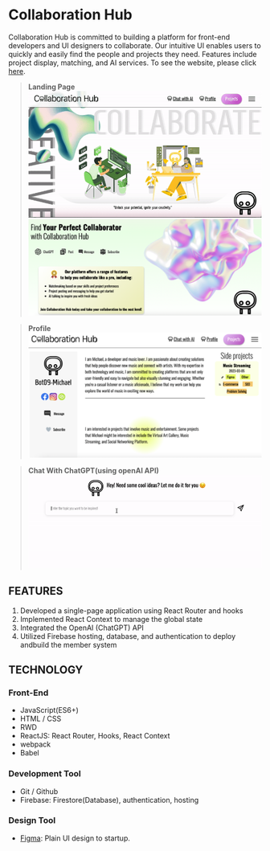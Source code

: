 # Collaboration Hub
Collaboration Hub is committed to building a platform for front-end developers and UI designers to collaborate. Our intuitive UI enables users to quickly and easily find the people and projects they need. Features include project display, matching, and AI services.
To see the website, please click [here](https://collaborationhub2023.web.app).

>**Landing Page**
![image](https://github.com/zoan57/illustrations/blob/main/Collaboration_Hub/ezgif-1-0c27b0084d.gif)![image](https://github.com/zoan57/illustrations/blob/main/Collaboration_Hub/Collaboration_hub_02.png)

>**Profile**
![image](https://github.com/zoan57/illustrations/blob/main/Collaboration_Hub/Collaboration_hub_03.png)

>**Chat With ChatGPT(using openAI API)**
![image](https://github.com/zoan57/illustrations/blob/main/Collaboration_Hub/Collaboration_hub_04.gif)

## FEATURES
1. Developed a single-page application using React Router and hooks
2. Implemented React Context to manage the global state
3. Integrated the OpenAI (ChatGPT) API
4. Utilized Firebase hosting, database, and authentication to deploy andbuild the member system

## TECHNOLOGY
### Front-End
- JavaScript(ES6+)
- HTML / CSS
- RWD
- ReactJS: React Router, Hooks, React Context
- webpack
- Babel

### Development Tool
- Git / Github
- Firebase: Firestore(Database), authentication, hosting

### Design Tool
- [Figma](https://www.figma.com/file/Riv4mZSQ7stHuH7FFbd7HK/Collaboration-Hub?node-id=0%3A1&t=8dP0x5vzI0kttW2q-1): Plain UI design to startup.
